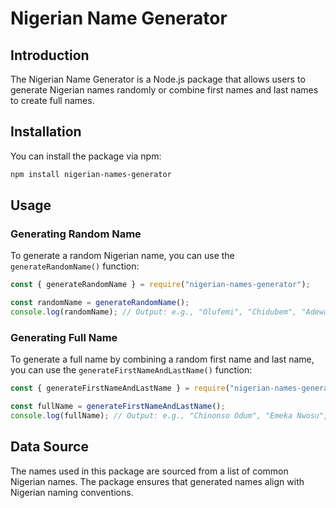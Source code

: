 # Nigerian Name Generator

## Introduction

The Nigerian Name Generator is a Node.js package that allows users to generate Nigerian names randomly or combine first names and last names to create full names.

## Installation

You can install the package via npm:

```bash
npm install nigerian-names-generator
```

## Usage

### Generating Random Name

To generate a random Nigerian name, you can use the `generateRandomName()` function:

```javascript
const { generateRandomName } = require("nigerian-names-generator");

const randomName = generateRandomName();
console.log(randomName); // Output: e.g., "Olufemi", "Chidubem", "Adewale", etc.
```

### Generating Full Name

To generate a full name by combining a random first name and last name, you can use the `generateFirstNameAndLastName()` function:

```javascript
const { generateFirstNameAndLastName } = require("nigerian-names-generator");

const fullName = generateFirstNameAndLastName();
console.log(fullName); // Output: e.g., "Chinonso Odum", "Emeka Nwosu", "Folasade Lawal", etc.
```

## Data Source

The names used in this package are sourced from a list of common Nigerian names. The package ensures that generated names align with Nigerian naming conventions.
